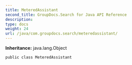 ```yaml
---
title: MeteredAssistant
second_title: GroupDocs.Search for Java API Reference
description: 
type: docs
weight: 24
url: /java/com.groupdocs.search/meteredassistant/
---
```

**Inheritance:**
java.lang.Object
```
public class MeteredAssistant
```
